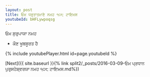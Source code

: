 ```yaml
---
layout: post
title: ਓਮ ਧਰੁਤਾਤਮਾਣੇ ਨਮਹ ੧੦੮ ਟਾਇਮਸ
youtubeId: bHFLywpoqsg
---
```

 
 
 ਓਮ ਸੁਰੁਪਾਯਾ ਨਮਹ  
 
 -  ਕੌਣ ਖੂਬਸੂਰਤ ਹੈ 
 
  
 
  
 
 
 
 
 
 


{% include youtubePlayer.html id=page.youtubeId %}
 
[Next]({{ site.baseurl }}{% link  split2/_posts/2016-03-09-ਓਮ ਪ੍ਰਧਾਨ ਪੁਰੁਸਹੇਸ਼੍ਵਰਯਾ ਨਮਹ ੧੦੮ ਟਾਇਮਸ.md%})
 
